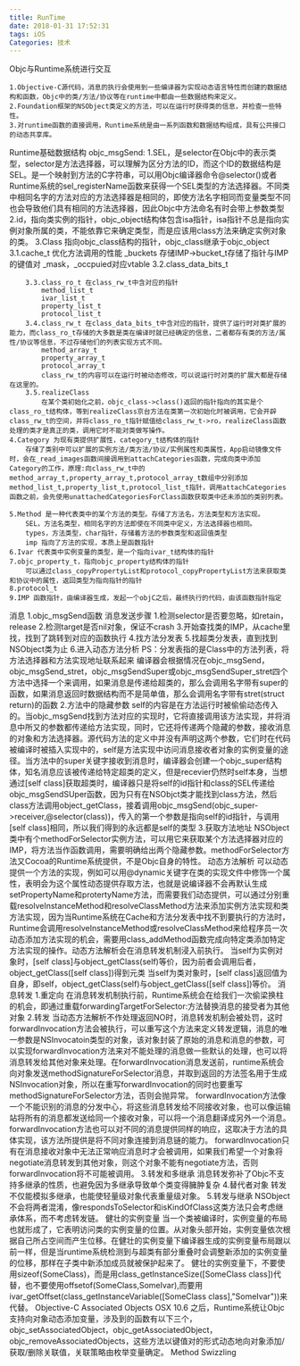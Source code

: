 ```yaml
---
title: RunTime
date: 2018-01-31 17:52:31
tags: iOS
Categories: 技术
---
```


Objc与Runtime系统进行交互

	1.Objective-C源代码，消息的执行会使用到一些编译器为实现动态语言特性而创建的数据结构和函数，Objc中的类/方法/协议等在runtime中都由一些数据结构来定义。
	2.Foundation框架的NSObject类定义的方法，可以在运行时获得类的信息，并检查一些特性。
	3.对runtime函数的直接调用，Runtime系统是由一系列函数和数据结构组成，具有公共接口的动态共享库。
Runtime基础数据结构    objc_msgSend:
	1.SEL，是selector在Objc中的表示类型，selector是方法选择器，可以理解为区分方法的ID，而这个ID的数据结构是SEL。是一个映射到方法的C字符串，可以用Objc编译器命令@selector()或者Runtime系统的sel_registerName函数来获得一个SEL类型的方法选择器。不同类中相同名字的方法对应的方法选择器是相同的，即使方法名字相同而变量类型不同也会导致他们具有相同的方法选择器，因此Objc中方法命名有时会带上参数类型
	2.id，指向类实例的指针，objc_object结构体包含isa指针，isa指针不总是指向实例对象所属的类，不能依靠它来确定类型，而是应该用class方法来确定实例对象的类。
	3.Class 指向objc_class结构的指针，objc_class继承于objc_object
		3.1.cache_t 优化方法调用的性能
			_buckets 存储IMP->bucket_t存储了指针与IMP的键值对
			_mask，_occpuied对应vtable
		3.2.class_data_bits_t
	
		3.3.class_ro_t 在class_rw_t中含对应的指针
			method_list_t
			ivar_list_t
			property_list_t
			protocol_list_t
		3.4.class_rw_t 在class_data_bits_t中含对应的指针，提供了运行时对类扩展的能力，而class_ro_t存储的大多数是类在编译时就已经确定的信息，二者都存有类的方法/属性/协议等信息，不过存储他们的列表实现方式不同。
			method_array_t
			property_array_t
			protocol_array_t
			class_rw_t的内容可以在运行时被动态修改，可以说运行时对类的扩展大都是存储在这里的。
		3.5.realizeClass
			在某个类初始化之前，objc_class->class()返回的指针指向的其实是个class_ro_t结构体，等到realizeClass京台方法在类第一次初始化时被调用，它会开辟class_rw_t的空间，并将class_ro_t指针赋值给class_rw_t->ro，realizeClass函数处理的类才是真正的类，调用它时不能对类做写操作。
	4.Category 为现有类提供扩展性，category_t结构体的指针
		存储了类别中可以扩展的实例方法/类方法/协议/实例属性和类属性，App启动镜像文件时，会在_read_images函数间接调用到attachCategories函数，完成向类中添加Category的工作，原理:向class_rw_t中的method_array_t,property_array_t,protocol_array_t数组中分别添加method_list_t,property_list_t,protocol_list_t指针，调用attachCategories函数之前，会先使用unattachedCategoriesForClass函数获取类中还未添加的类别列表。
	
	5.Method 是一种代表类中的某个方法的类型。存储了方法名，方法类型和方法实现。
		SEL，方法名类型，相同名字的方法即使在不同类中定义，方法选择器也相同。
		types，方法类型，char指针，存储着方法的参数类型和返回值类型
		imp 指向了方法的实现，本质上是函数指针
	6.Ivar 代表类中实例变量的类型，是一个指向ivar_t结构体的指针
	7.objc_property_t，指向objc_property结构体的指针
		可以通过class_copyPropertyList和protocol_copyPropertyList方法来获取类和协议中的属性，返回类型为指向指针的指针
	8.protocol_t
	9.IMP 函数指针，由编译器生成，发起一个objC之后，最终执行的代码，由该函数指针指定
消息
	1.objc_msgSend函数
		消息发送步骤
			1.检测selector是否要忽略，如retain，release
			2.检测target是否nil对象，保证不crash
			3.开始查找类的IMP，从cache里找，找到了跳转到对应的函数执行
			4.找方法分发表
			5.找超类分发表，直到找到NSObject类为止
			6.进入动态方法分析
			PS：分发表指的是Class中的方法列表，将方法选择器和方法实现地址联系起来
			编译器会根据情况在objc_msgSend，objc_msgSend_stret，objc_msgSendSuper或objc_msgSendSuper_stret四个方法中选择一个来调用，如果消息是传递给超类的，那么会调用名字带有super的函数，如果消息返回时数据结构而不是简单值，那么会调用名字带有stret(struct return)的函数
	2.方法中的隐藏参数
		self的内容是在方法运行时被偷偷动态传入的。当objc_msgSend找到方法对应的实现时，它将直接调用该方法实现，并将消息中所又的参数都传递给方法实现，同时，它还将传递两个隐藏的参数，接收消息的对象和方法选择器。源代码方法的定义中并没有声明这两个参数，它们时在代码被编译时被插入实现中的，self是方法实现中访问消息接收者对象的实例变量的途径。当方法中的super关键字接收到消息时，编译器会创建一个objc_super结构体，知名消息应该被传递给特定超类的定义，但是recevier仍然时self本身，当想通过[self class]获取超类时，编译器只是将self的id指针和class的SEL传递给objc_msgSendSUper函数，因为只有在NSObjct类才能找到class方法，然后class方法调用object_getClass，接着调用objc_msgSend(objc_super->receiver,@selector(class))，传入的第一个参数是指向self的id指针，与调用[self class]相同，所以我们得到的永远都是self的类型
	3.获取方法地址
		NSObject类中有个methodForSelector实例方法，可以用它来获取某个方法选择器对应的IMP，将方法当作函数调用，需要明确给出两个隐藏参数。methodForSelector方法又Cocoa的Runtime系统提供，不是Objc自身的特性。
动态方法解析
	可以动态提供一个方法的实现，例如可以用@dynamic关键字在类的实现文件中修饰一个属性，表明会为这个属性动态提供存取方法，也就是说编译器不会再默认生成setPropertyName和protertyName方法，而需要我们动态提供，可以通过分别重载resolveInstanceMethod和resolveClassMethod方法来添加实例方法实现和类方法实现，因为当Runtime系统在Cache和方法分发表中找不到要执行的方法时，Runtime会调用resolveInstanceMethod或resolveClassMethod来给程序员一次动态添加方法实现的机会，需要用class_addMethod函数完成向特定类添加特定方法实现的操作。动态方法解析会在消息转发机制浸入前执行。
	当self为实例对象时，[self class]与object_getClass(self)等价，因为前者会调用后者，object_getClass([self class])得到元类
	当self为类对象时，[self class]返回值为自身，即self，object_getClass(self)与object_getClass([self class])等价。
消息转发
	1.重定向
		在消息转发机制执行前，Runtime系统会在给我们一次偷梁换柱的机会，即通过重载forwardingTargetForSelector:方法替换消息的接受者为其他对象
	2.转发
		当动态方法解析不作处理返回NO时，消息转发机制会被处罚，这时forwardInvocation方法会被执行，可以重写这个方法来定义转发逻辑，消息的唯一参数是NSInvocatoin类型的对象，该对象封装了原始的消息和消息的参数，可以实现forwardInvocation方法来对不能处理的消息做一些默认的处理，也可以将消息转发给其他对象来处理。在forwardInvocation消息发送前，runtime系统会向对象发送methodSignatureForSelector消息，并取到返回的方法签名用于生成NSInvocation对象，所以在重写forwardInvocation的同时也要重写methodSignatureForSelector方法，否则会抛异常。
		forwardInvocation方法像一个不能识别的消息的分发中心，将这些消息转发给不同接收对象，也可以像运输站将所有的消息都发送给同一个接收对象，可以将一个消息翻译成另外一个消息。forwardInvocation方法也可以对不同的消息提供同样的响应，这取决于方法的具体实现，该方法所提供是将不同对象连接到消息链的能力。
		forwardInvocation只有在消息接收对象中无法正常响应消息时才会被调用，如果我们希望一个对象将negotiate消息转发到其他对象，则这个对象不能有negotiate方法，否则forwardInvocation将不可能被调用。
	3.转发和多继承
		消息转发弥补了Objc不支持多继承的性质，也避免因为多继承导致单个类变得臃肿复杂
	4.替代者对象
		转发不仅能模拟多继承，也能使轻量级对象代表重量级对象。
	5.转发与继承
		NSObject不会将两者混淆，像respondsToSelector和isKindOfClass这类方法只会考虑继承体系，而不考虑转发链。
健壮的实例变量
	当一个类被编译时，实例变量的布局也就形成了，它表明访问类的实例变量的位置。从对象头部开始，实例变量依次根据自己所占空间而产生位移。在健壮的实例变量下编译器生成的实例变量布局跟以前一样，但是当runtime系统检测到与超类有部分重叠时会调整新添加的实例变量的位移，那样在子类中新添加成员就被保护起来了。
	健壮的实例变量下，不要使用sizeof(SomeClass)，而是用class_getInstanceSize([SomeClass class])代替，也不要使用offsetof(SomeClass,SomeIvar),而要用ivar_getOffset(class_getInstanceVariable([SomeClass class],"SomeIvar"))来代替。
Objective-C Associated Objects
	OSX 10.6 之后，Runtime系统让Objc支持向对象动态添加变量，涉及到的函数有以下三个，objc_setAssociatedObject，objc_getAssociatedObject，objc_removeAssociatedObjects，这些方法以键值对的形式动态地向对象添加/获取/删除关联值，关联策略由枚举变量确定。
Method Swizzling
​	